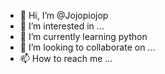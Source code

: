 - 👋 Hi, I’m @Jojopiojop
- 👀 I’m interested in ...
- 🌱 I’m currently learning python
- 💞️ I’m looking to collaborate on ...
- 📫 How to reach me ...

<!---
Jojopiojop/Jojopiojop is a ✨ special ✨ repository because its `README.md` (this file) appears on your GitHub profile.
You can click the Preview link to take a look at your changes.
--->
